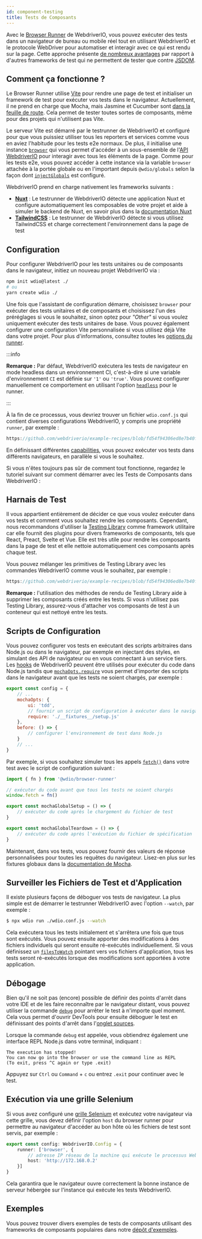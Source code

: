 ```yaml
---
id: component-testing
title: Tests de Composants
---
```


Avec le [Browser Runner](/docs/runner#browser-runner) de WebdriverIO, vous pouvez exécuter des tests dans un navigateur de bureau ou mobile réel tout en utilisant WebdriverIO et le protocole WebDriver pour automatiser et interagir avec ce qui est rendu sur la page. Cette approche présente [de nombreux avantages](/docs/runner#browser-runner) par rapport à d'autres frameworks de test qui ne permettent de tester que contre [JSDOM](https://www.npmjs.com/package/jsdom).

## Comment ça fonctionne ?

Le Browser Runner utilise [Vite](https://vitejs.dev/) pour rendre une page de test et initialiser un framework de test pour exécuter vos tests dans le navigateur. Actuellement, il ne prend en charge que Mocha, mais Jasmine et Cucumber sont [dans la feuille de route](https://github.com/orgs/webdriverio/projects/1). Cela permet de tester toutes sortes de composants, même pour des projets qui n'utilisent pas Vite.

Le serveur Vite est démarré par le testrunner de WebdriverIO et configuré pour que vous puissiez utiliser tous les reporters et services comme vous en aviez l'habitude pour les tests e2e normaux. De plus, il initialise une instance [`browser`](/docs/api/browser) qui vous permet d'accéder à un sous-ensemble de l'[API WebdriverIO](/docs/api) pour interagir avec tous les éléments de la page. Comme pour les tests e2e, vous pouvez accéder à cette instance via la variable `browser` attachée à la portée globale ou en l'important depuis `@wdio/globals` selon la façon dont [`injectGlobals`](/docs/api/globals) est configuré.

WebdriverIO prend en charge nativement les frameworks suivants :

- [__Nuxt__](https://nuxt.com/) : Le testrunner de WebdriverIO détecte une application Nuxt et configure automatiquement les composables de votre projet et aide à simuler le backend de Nuxt, en savoir plus dans la [documentation Nuxt](/docs/component-testing/vue#testing-vue-components-in-nuxt)
- [__TailwindCSS__](https://tailwindcss.com/) : Le testrunner de WebdriverIO détecte si vous utilisez TailwindCSS et charge correctement l'environnement dans la page de test

## Configuration

Pour configurer WebdriverIO pour les tests unitaires ou de composants dans le navigateur, initiez un nouveau projet WebdriverIO via :

```bash
npm init wdio@latest ./
# ou
yarn create wdio ./
```

Une fois que l'assistant de configuration démarre, choisissez `browser` pour exécuter des tests unitaires et de composants et choisissez l'un des préréglages si vous le souhaitez, sinon optez pour _"Other"_ si vous voulez uniquement exécuter des tests unitaires de base. Vous pouvez également configurer une configuration Vite personnalisée si vous utilisez déjà Vite dans votre projet. Pour plus d'informations, consultez toutes les [options du runner](/docs/runner#runner-options).

:::info

__Remarque :__ Par défaut, WebdriverIO exécutera les tests de navigateur en mode headless dans un environnement CI, c'est-à-dire si une variable d'environnement `CI` est définie sur `'1'` ou `'true'`. Vous pouvez configurer manuellement ce comportement en utilisant l'option [`headless`](/docs/runner#headless) pour le runner.

:::

À la fin de ce processus, vous devriez trouver un fichier `wdio.conf.js` qui contient diverses configurations WebdriverIO, y compris une propriété `runner`, par exemple :

```ts reference useHTTPS runmeRepository="git@github.com:webdriverio/example-recipes.git" runmeFileToOpen="component-testing%2FREADME.md"
https://github.com/webdriverio/example-recipes/blob/fd54f94306ed8e7b40f967739164dfe4d6d76b41/wdio.comp.conf.js
```

En définissant différentes [capabilities](/docs/configuration#capabilities), vous pouvez exécuter vos tests dans différents navigateurs, en parallèle si vous le souhaitez.

Si vous n'êtes toujours pas sûr de comment tout fonctionne, regardez le tutoriel suivant sur comment démarrer avec les Tests de Composants dans WebdriverIO :

<LiteYouTubeEmbed
    id="5vp_3tGtnMc"
    title="Getting Started with Component Testing in WebdriverIO"
/>

## Harnais de Test

Il vous appartient entièrement de décider ce que vous voulez exécuter dans vos tests et comment vous souhaitez rendre les composants. Cependant, nous recommandons d'utiliser la [Testing Library](https://testing-library.com/) comme framework utilitaire car elle fournit des plugins pour divers frameworks de composants, tels que React, Preact, Svelte et Vue. Elle est très utile pour rendre les composants dans la page de test et elle nettoie automatiquement ces composants après chaque test.

Vous pouvez mélanger les primitives de Testing Library avec les commandes WebdriverIO comme vous le souhaitez, par exemple :

```js reference useHTTPS
https://github.com/webdriverio/example-recipes/blob/fd54f94306ed8e7b40f967739164dfe4d6d76b41/component-testing/svelte-example.js
```

__Remarque :__ l'utilisation des méthodes de rendu de Testing Library aide à supprimer les composants créés entre les tests. Si vous n'utilisez pas Testing Library, assurez-vous d'attacher vos composants de test à un conteneur qui est nettoyé entre les tests.

## Scripts de Configuration

Vous pouvez configurer vos tests en exécutant des scripts arbitraires dans Node.js ou dans le navigateur, par exemple en injectant des styles, en simulant des API de navigateur ou en vous connectant à un service tiers. Les [hooks](/docs/configuration#hooks) de WebdriverIO peuvent être utilisés pour exécuter du code dans Node.js tandis que [`mochaOpts.require`](/docs/frameworks#require) vous permet d'importer des scripts dans le navigateur avant que les tests ne soient chargés, par exemple :

```js wdio.conf.js
export const config = {
    // ...
    mochaOpts: {
        ui: 'tdd',
        // fournir un script de configuration à exécuter dans le navigateur
        require: './__fixtures__/setup.js'
    },
    before: () => {
        // configurer l'environnement de test dans Node.js
    }
    // ...
}
```

Par exemple, si vous souhaitez simuler tous les appels [`fetch()`](https://developer.mozilla.org/en-US/docs/Web/API/fetch) dans votre test avec le script de configuration suivant :

```js ./fixtures/setup.js
import { fn } from '@wdio/browser-runner'

// exécuter du code avant que tous les tests ne soient chargés
window.fetch = fn()

export const mochaGlobalSetup = () => {
    // exécuter du code après le chargement du fichier de test
}

export const mochaGlobalTeardown = () => {
    // exécuter du code après l'exécution du fichier de spécification
}

```

Maintenant, dans vos tests, vous pouvez fournir des valeurs de réponse personnalisées pour toutes les requêtes du navigateur. Lisez-en plus sur les fixtures globaux dans la [documentation de Mocha](https://mochajs.org/#global-fixtures).

## Surveiller les Fichiers de Test et d'Application

Il existe plusieurs façons de déboguer vos tests de navigateur. La plus simple est de démarrer le testrunner WebdriverIO avec l'option `--watch`, par exemple :

```sh
$ npx wdio run ./wdio.conf.js --watch
```

Cela exécutera tous les tests initialement et s'arrêtera une fois que tous sont exécutés. Vous pouvez ensuite apporter des modifications à des fichiers individuels qui seront ensuite ré-exécutés individuellement. Si vous définissez un [`filesToWatch`](/docs/configuration#filestowatch) pointant vers vos fichiers d'application, tous les tests seront ré-exécutés lorsque des modifications sont apportées à votre application.

## Débogage

Bien qu'il ne soit pas (encore) possible de définir des points d'arrêt dans votre IDE et de les faire reconnaître par le navigateur distant, vous pouvez utiliser la commande [`debug`](/docs/api/browser/debug) pour arrêter le test à n'importe quel moment. Cela vous permet d'ouvrir DevTools pour ensuite déboguer le test en définissant des points d'arrêt dans l'[onglet sources](https://buddy.works/tutorials/debugging-javascript-efficiently-with-chrome-devtools).

Lorsque la commande `debug` est appelée, vous obtiendrez également une interface REPL Node.js dans votre terminal, indiquant :

```
The execution has stopped!
You can now go into the browser or use the command line as REPL
(To exit, press ^C again or type .exit)
```

Appuyez sur `Ctrl` ou `Command` + `c` ou entrez `.exit` pour continuer avec le test.

## Exécution via une grille Selenium

Si vous avez configuré une [grille Selenium](https://www.selenium.dev/documentation/grid/) et exécutez votre navigateur via cette grille, vous devez définir l'option `host` du browser runner pour permettre au navigateur d'accéder au bon hôte où les fichiers de test sont servis, par exemple :

```ts title=wdio.conf.ts
export const config: WebdriverIO.Config = {
    runner: ['browser', {
        // adresse IP réseau de la machine qui exécute le processus WebdriverIO
        host: 'http://172.168.0.2'
    }]
}
```

Cela garantira que le navigateur ouvre correctement la bonne instance de serveur hébergée sur l'instance qui exécute les tests WebdriverIO.

## Exemples

Vous pouvez trouver divers exemples de tests de composants utilisant des frameworks de composants populaires dans notre [dépôt d'exemples](https://github.com/webdriverio/component-testing-examples).